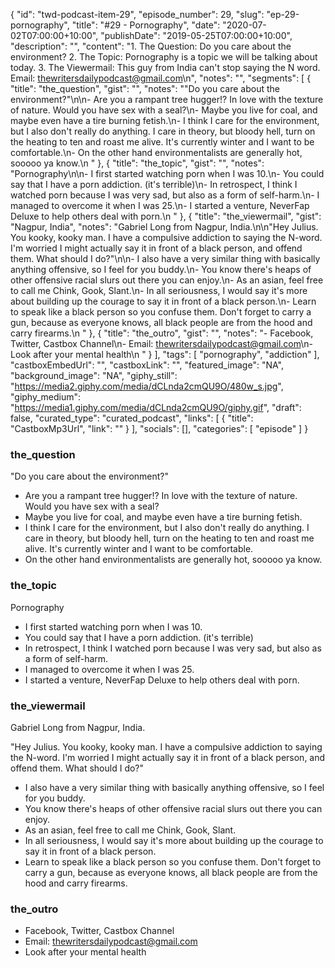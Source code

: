{
	"id": "twd-podcast-item-29",
	"episode_number": 29,
	"slug": "ep-29-pornography",
	"title": "#29 - Pornography",
	"date": "2020-07-02T07:00:00+10:00",
	"publishDate": "2019-05-25T07:00:00+10:00",
	"description": "",
	"content": "1. The Question: Do you care about the environment? 2. The Topic: Pornography is a topic we will be talking about today. 3. The Viewermail: This guy from India can't stop saying the N word. Email: thewritersdailypodcast@gmail.com\n",
	"notes": "",
	"segments": [
		{
			"title": "the_question",
			"gist": "",
			"notes": "\"Do you care about the environment?\"\n\n- Are you a rampant tree hugger!? In love with the texture of nature. Would you have sex with a seal?\n- Maybe you live for coal, and maybe even have a tire burning fetish.\n- I think I care for the environment, but I also don't really do anything. I care in theory, but bloody hell, turn on the heating to ten and roast me alive. It's currently winter and I want to be comfortable.\n- On the other hand environmentalists are generally hot, sooooo ya know.\n      "
		},
		{
			"title": "the_topic",
			"gist": "",
			"notes": "Pornography\n\n- I first started watching porn when I was 10.\n- You could say that I have a porn addiction. (it's terrible)\n- In retrospect, I think I watched porn because I was very sad, but also as a form of self-harm.\n- I managed to overcome it when I was 25.\n- I started a venture, NeverFap Deluxe to help others deal with porn.\n      "
		},
		{
			"title": "the_viewermail",
			"gist": "Nagpur, India",
			"notes": "Gabriel Long from Nagpur, India.\n\n\"Hey Julius. You kooky, kooky man. I have a compulsive addiction to saying the N-word. I'm worried I might actually say it in front of a black person, and offend them. What should I do?\"\n\n- I also have a very similar thing with basically anything offensive, so I feel for you buddy.\n- You know there's heaps of other offensive racial slurs out there you can enjoy.\n- As an asian, feel free to call me Chink, Gook, Slant.\n- In all seriousness, I would say it's more about building up the courage to say it in front of a black person.\n- Learn to speak like a black person so you confuse them. Don't forget to carry a gun, because as everyone knows, all black people are from the hood and carry firearms.\n      "
		},
		{
			"title": "the_outro",
			"gist": "",
			"notes": "- Facebook, Twitter, Castbox Channel\n- Email: thewritersdailypodcast@gmail.com\n- Look after your mental health\n      "
		}
	],
	"tags": [
		"pornography",
		"addiction"
	],
	"castboxEmbedUrl": "",
	"castboxLink": "",
	"featured_image": "NA",
	"background_image": "NA",
	"giphy_still": "https://media2.giphy.com/media/dCLnda2cmQU9O/480w_s.jpg",
	"giphy_medium": "https://media1.giphy.com/media/dCLnda2cmQU9O/giphy.gif",
	"draft": false,
	"curated_type": "curated_podcast",
	"links": [
		{
			"title": "CastboxMp3Url",
			"link": ""
		}
	],
	"socials": [],
	"categories": [
		"episode"
	]
}

### the_question

"Do you care about the environment?"

- Are you a rampant tree hugger!? In love with the texture of nature. Would you have sex with a seal?
- Maybe you live for coal, and maybe even have a tire burning fetish.
- I think I care for the environment, but I also don't really do anything. I care in theory, but bloody hell, turn on the heating to ten and roast me alive. It's currently winter and I want to be comfortable.
- On the other hand environmentalists are generally hot, sooooo ya know.
      
### the_topic

Pornography

- I first started watching porn when I was 10.
- You could say that I have a porn addiction. (it's terrible)
- In retrospect, I think I watched porn because I was very sad, but also as a form of self-harm.
- I managed to overcome it when I was 25.
- I started a venture, NeverFap Deluxe to help others deal with porn.
      
### the_viewermail

Gabriel Long from Nagpur, India.

"Hey Julius. You kooky, kooky man. I have a compulsive addiction to saying the N-word. I'm worried I might actually say it in front of a black person, and offend them. What should I do?"

- I also have a very similar thing with basically anything offensive, so I feel for you buddy.
- You know there's heaps of other offensive racial slurs out there you can enjoy.
- As an asian, feel free to call me Chink, Gook, Slant.
- In all seriousness, I would say it's more about building up the courage to say it in front of a black person.
- Learn to speak like a black person so you confuse them. Don't forget to carry a gun, because as everyone knows, all black people are from the hood and carry firearms.
      
### the_outro

- Facebook, Twitter, Castbox Channel
- Email: thewritersdailypodcast@gmail.com
- Look after your mental health
      
